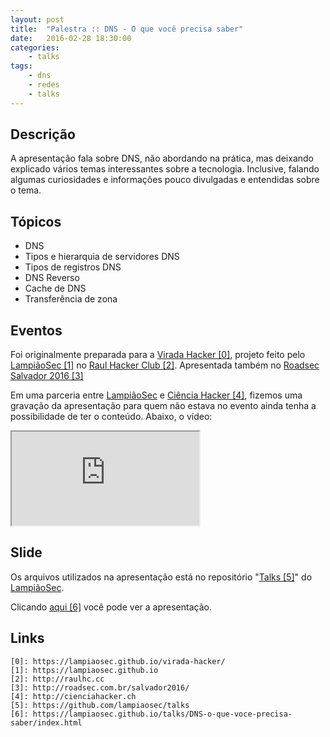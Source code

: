 ```yaml
---
layout: post
title:  "Palestra :: DNS - O que você precisa saber"
date:   2016-02-28 18:30:00
categories:
    - talks
tags:
    - dns
    - redes
    - talks
---
```


## Descrição

A apresentação fala sobre DNS, não abordando na prática, mas deixando explicado vários temas interessantes sobre a tecnologia. Inclusive, falando algumas curiosidades e informações pouco divulgadas e entendidas sobre o tema.

## Tópicos

* DNS
* Tipos e hierarquia de servidores DNS
* Tipos de registros DNS
* DNS Reverso
* Cache de DNS
* Transferência de zona

## Eventos

Foi originalmente preparada para a [Virada Hacker \[0\]][0], projeto feito pelo [LampiãoSec \[1\]][1] no [Raul Hacker Club \[2\]][2]. Apresentada também no [Roadsec Salvador 2016 \[3\]][3]

Em uma parceria entre [LampiãoSec][1] e [Ciência Hacker \[4\]][4], fizemos uma gravação da apresentação para quem não estava no evento ainda tenha a possibilidade de ter o conteúdo. Abaixo, o vídeo:

<iframe src="https://www.youtube.com/embed/1ZQTs10lmcQ" allowfullscreen></iframe>

## Slide

Os arquivos utilizados na apresentação está no repositório "[Talks \[5\]][5]" do [LampiãoSec][1].

Clicando [aqui \[6\]][6] você pode ver a apresentação.

## Links

~~~
[0]: https://lampiaosec.github.io/virada-hacker/
[1]: https://lampiaosec.github.io
[2]: http://raulhc.cc
[3]: http://roadsec.com.br/salvador2016/
[4]: http://cienciahacker.ch
[5]: https://github.com/lampiaosec/talks
[6]: https://lampiaosec.github.io/talks/DNS-o-que-voce-precisa-saber/index.html 
~~~

[0]: https://lampiaosec.github.io/virada-hacker/
[1]: https://lampiaosec.github.io
[2]: http://raulhc.cc
[3]: http://roadsec.com.br/salvador2016/
[4]: http://cienciahacker.ch
[5]: https://github.com/lampiaosec/talks
[6]: https://lampiaosec.github.io/talks/DNS-o-que-voce-precisa-saber/index.html 
